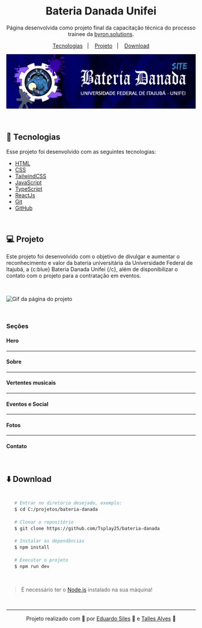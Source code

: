 <h1 align="center">Bateria Danada Unifei</h1>

<p align="center">
  Página desenvolvida como projeto final da capacitação técnica do processo trainee da <a href="https://byronsolutions.com/">byron.solutions</a>.
</p>

<p align="center">
  <a href="#-tecnologias">Tecnologias</a>&nbsp;&nbsp;&nbsp;|&nbsp;&nbsp;&nbsp;
  <a href="#-projeto">Projeto</a>&nbsp;&nbsp;&nbsp;|&nbsp;&nbsp;&nbsp;
  <a href="#-aprendizado">Download</a>

</p>

![Cover do Projeto](./readme-cover.png)

<br>

## 🚀 Tecnologias

Esse projeto foi desenvolvido com as seguintes tecnologias:

- [HTML](https://developer.mozilla.org/pt-BR/docs/Web/HTML)
- [CSS](https://developer.mozilla.org/pt-BR/docs/Web/CSS)
- [TailwindCSS](https://tailwindcss.com/)
- [JavaScript](https://developer.mozilla.org/pt-BR/docs/Web/JavaScript)
- [TypeScript](https://www.typescriptlang.org/)
- [ReactJs](https://react.dev/)
- [Git](https://git-scm.com/)
- [GitHub](https://github.com/)

<br>

## 💻 Projeto

Este projeto foi desenvolvido com o objetivo de divulgar e aumentar o reconhecimento e valor da bateria universitária da Universidade Federal de Itajubá, a {c:blue} Bateria Danada Unifei {/c}, além de disponibilizar o contato com o projeto para a contratação em eventos.

<br>

![Gif da página do projeto](./readme-cover.gif)

<br>

### Seções

#### Hero

---

#### Sobre

---

#### Vertentes musicais

---

#### Eventos e Social

---

#### Fotos

---

#### Contato

<br>

## ⬇️ Download

```bash

   # Entrar no diretório desejado, exemplo:
   $ cd C:/projetos/bateria-danada

   # Clonar o repositório
   $ git clone https://github.com/Tsplay25/bateria-danada

   # Instalar as dependências
   $ npm install

   # Executar o projeto
   $ npm run dev

```

<br>

> É necessário ter o <a href="https://nodejs.org/en">Node.js</a> instalado na sua máquina!

<br>

---

<p align="center">Projeto realizado com 💙 por <a href="https://github.com/edusiles">Eduardo Siles</a> 💪 e <a href="https://github.com/Tsplay25">Talles Alves</a> 🦘</p>

